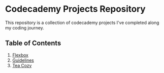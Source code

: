 # Codecademy Projects Repository

This repository is a collection of codecademy projects I've completed along my coding journey.

## Table of Contents

1. [Flexbox](https://github.com/rayvellest/codecademy/tree/main/flexbox)
2. [Guidelines](https://github.com/rayvellest/codecademy/tree/main/guidelines)
3. [Tea Cozy](https://github.com/rayvellest/codecademy/tree/main/tea-cozy)
